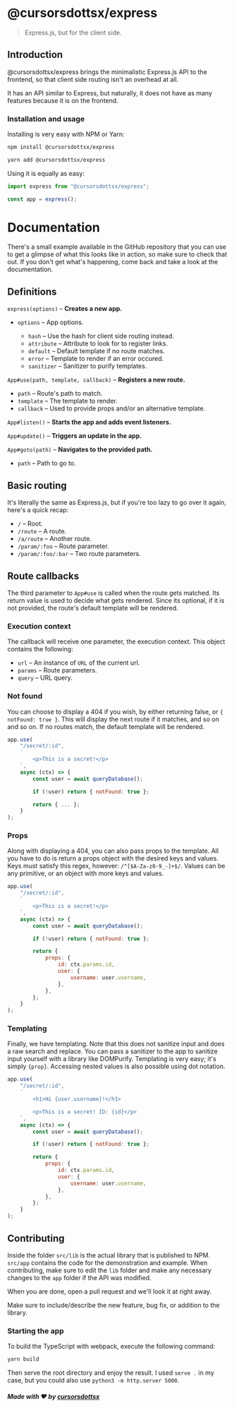# @cursorsdottsx/express

> Express.js, but for the client side.

## Introduction

@cursorsdottsx/express brings the minimalistic Express.js API to the frontend, so that client side routing isn't an overhead at all.

It has an API similar to Express, but naturally, it does not have as many features because it is on the frontend.

### Installation and usage

Installing is very easy with NPM or Yarn:

```bash
npm install @cursorsdottsx/express
```

```bash
yarn add @cursorsdottsx/express
```

Using it is equally as easy:

```js
import express from "@cursorsdottsx/express";

const app = express();
```

# Documentation

There's a small example available in the GitHub repository that you can use to get a glimpse of what this looks like in action, so make sure to check that out.
If you don't get what's happening, come back and take a look at the documentation.

## Definitions

`express(options)` – **Creates a new app.**

-   `options` – App options.

    -   `hash` – Use the hash for client side routing instead.
    -   `attribute` – Attribute to look for to register links.
    -   `default` – Default template if no route matches.
    -   `error` – Template to render if an error occured.
    -   `sanitizer` – Sanitizer to purify templates.

`App#use(path, template, callback)` – **Registers a new route.**

-   `path` – Route's path to match.
-   `template` – The template to render.
-   `callback` – Used to provide props and/or an alternative template.

`App#listen()` – **Starts the app and adds event listeners.**

`App#update()` – **Triggers an update in the app.**

`App#goto(path)` – **Navigates to the provided path.**

-   `path` – Path to go to.

## Basic routing

It's literally the same as Express.js, but if you're too lazy to go over it again, here's a quick recap:

-   `/` – Root.
-   `/route` – A route.
-   `/a/route` – Another route.
-   `/param/:foo` – Route parameter.
-   `/param/:foo/:bar` – Two route parameters.

## Route callbacks

The third parameter to `App#use` is called when the route gets matched.
Its return value is used to decide what gets rendered.
Since its optional, if it is not provided, the route's default template will be rendered.

### Execution context

The callback will receive one parameter, the execution context. This object contains the following:

-   `url` – An instance of `URL` of the current url.
-   `params` – Route parameters.
-   `query` – URL query.

### Not found

You can choose to display a 404 if you wish, by either returning false, or `{ notFound: true }`.
This will display the next route if it matches, and so on and so on.
If no routes match, the default template will be rendered.

```js
app.use(
    "/secret/:id",
    `
        <p>This is a secret!</p>
    `,
    async (ctx) => {
        const user = await queryDatabase();

        if (!user) return { notFound: true };

        return { ... };
    }
);
```

### Props

Along with displaying a 404, you can also pass props to the template.
All you have to do is return a props object with the desired keys and values.
Keys must satisfy this regex, however: `/^[$A-Za-z0-9_-]+$/`.
Values can be any primitive, or an object with more keys and values.

```js
app.use(
    "/secret/:id",
    `
        <p>This is a secret!</p>
    `,
    async (ctx) => {
        const user = await queryDatabase();

        if (!user) return { notFound: true };

        return {
            props: {
                id: ctx.params.id,
                user: {
                    username: user.username,
                },
            },
        };
    }
);
```

### Templating

Finally, we have templating. Note that this does not sanitize input and does a raw search and replace. You can pass a sanitizer to the app to sanitize input yourself with a library like DOMPurify. Templating is very easy; it's simply `{prop}`. Accessing nested values is also possible using dot notation.

```js
app.use(
    "/secret/:id",
    `
        <h1>Hi {user.username}!</h1>

        <p>This is a secret! ID: {id}</p>
    `,
    async (ctx) => {
        const user = await queryDatabase();

        if (!user) return { notFound: true };

        return {
            props: {
                id: ctx.params.id,
                user: {
                    username: user.username,
                },
            },
        };
    }
);
```

## Contributing

Inside the folder `src/lib` is the actual library that is published to NPM.
`src/app` contains the code for the demonstration and example.
When contributing, make sure to edit the `lib` folder and make any necessary changes to the `app` folder if the API was modified.

When you are done, open a pull request and we'll look it at right away.

Make sure to include/describe the new feature, bug fix, or addition to the library.

### Starting the app

To build the TypeScript with webpack, execute the following command:

```bash
yarn build
```

Then serve the root directory and enjoy the result. I used `serve .` in my case, but you could also use `python3 -m http.server 5000`.

##### Made with ❤️ by [cursorsdottsx](https://cursorsdottsx.github.io)
